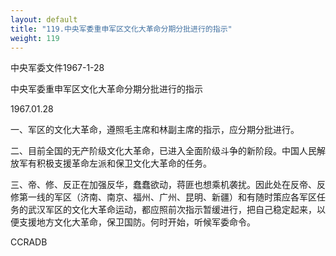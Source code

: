 ```yaml
---
layout: default
title: "119.中央军委重申军区文化大革命分期分批进行的指示"
weight: 119
---
```


中央军委文件1967-1-28

中央军委重申军区文化大革命分期分批进行的指示

1967.01.28

一、军区的文化大革命，遵照毛主席和林副主席的指示，应分期分批进行。

二、目前全国的无产阶级文化大革命，已进入全面阶级斗争的新阶段。中国人民解放军有积极支援革命左派和保卫文化大革命的任务。

三、帝、修、反正在加强反华，蠢蠢欲动，蒋匪也想乘机袭扰。因此处在反帝、反修第一线的军区（济南、南京、福州、广州、昆明、新疆）和有随时策应各军区任务的武汉军区的文化大革命运动，都应照前次指示暂缓进行，把自己稳定起来，以便支援地方文化大革命，保卫国防。何时开始，听候军委命令。

CCRADB

